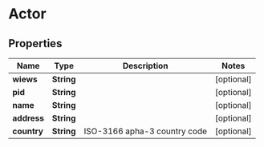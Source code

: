 
# Actor

## Properties
Name | Type | Description | Notes
------------ | ------------- | ------------- | -------------
**wiews** | **String** |  |  [optional]
**pid** | **String** |  |  [optional]
**name** | **String** |  |  [optional]
**address** | **String** |  |  [optional]
**country** | **String** | ISO-3166 apha-3 country code |  [optional]



